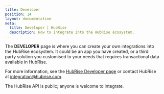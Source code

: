 ```yaml
---
title: Developer
position: 14
layout: documentation
meta:
  title: Developer | HubRise
  description: How to integrate into the HubRise ecosystem.
---
```


The **DEVELOPER** page is where you can create your own integrations into the HubRise ecosystem.
It could be an app you have created, or a third party solution you customised to your needs that requires transactional data available in HubRise.

For more information, see the [HubRise Developer page](/developers) or contact HubRise at integration@hubrise.com.

The HubRise API is public; anyone is welcome to integrate.
